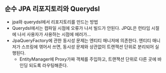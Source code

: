 ## 순수 JPA 리포지토리와 Querydsl
- jpa와 querydsl에서 리포지토리를 만드는 방법
- Querydsl에서는 컴파일 시점에 오류가 나서 빌드가 안된다. JPQL은 런타임 시절에 나서 사용자가 사용하는 시점에 에러가...
- JpaQueryFactory에 관한 동시성 문제는 엔티티 매니저에 의존한다. 엔티티 매니저가 스프링에 엮어서 쓰면, 동시성 문제와 상관없이 트랜잭션 단위로 분리되어 실행된다.
  - EntityManager에 Proxy가짜 객체를 주입하고, 트랜잭션 단위로 다른 곳에 바인딩 되도록 라우팅해준다.